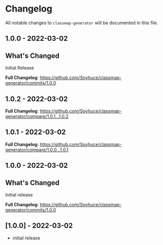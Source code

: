 # Changelog

All notable changes to `classmap-generator` will be documented in this file.

## 1.0.0 - 2022-03-02

## What's Changed

Initial Release

**Full Changelog**: https://github.com/Soyhuce/classmap-generator/commits/1.0.0

## 1.0.2 - 2022-03-02

**Full Changelog**: https://github.com/Soyhuce/classmap-generator/compare/1.0.1...1.0.2

## 1.0.1 - 2022-03-02

**Full Changelog**: https://github.com/Soyhuce/classmap-generator/compare/1.0.0...1.0.1

## 1.0.0 - 2022-03-02

## What's Changed

Initial release

**Full Changelog**: https://github.com/Soyhuce/classmap-generator/commits/1.0.0

## [1.0.0] - 2022-03-02

- initial release
